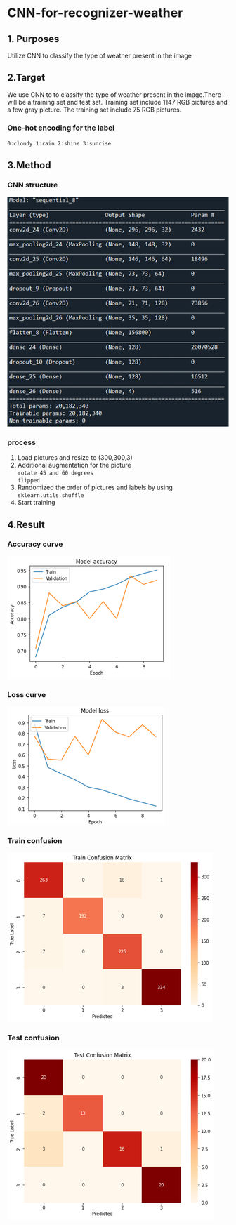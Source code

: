 # CNN-for-recognizer-weather
## 1. Purposes
Utilize CNN to classify the type of weather present in the image
## 2.Target
We use CNN to to classify the type of weather present in the image.There will be a training set and test set. Training set include 1147 RGB pictures and a few gray picture. The training set include 75 RGB pictures.
### One-hot encoding for the label  
`0:cloudy
1:rain
2:shine
3:sunrise`
## 3.Method
### CNN structure
![Alt Text](https://github.com/Potassium-chromate/CNN-for-recognizer-weather/blob/main/Picture/Model%20structure.png)
### process
1. Load pictures and resize to (300,300,3)
2. Additional augmentation for the picture  
   `rotate 45 and 60 degrees`  
   `flipped`
4. Randomized the order of pictures and labels by using `sklearn.utils.shuffle`
5. Start training
## 4.Result
### Accuracy curve
![Alt Text](https://github.com/Potassium-chromate/CNN-for-recognizer-weather/blob/main/Picture/Accuracy%20curve.png)
### Loss curve
![Alt Text](https://github.com/Potassium-chromate/CNN-for-recognizer-weather/blob/main/Picture/Loss%20curve.png)
### Train confusion
![Alt Text](https://github.com/Potassium-chromate/CNN-for-recognizer-weather/blob/main/Picture/train_confusion.png)
### Test confusion
![Alt Text](https://github.com/Potassium-chromate/CNN-for-recognizer-weather/blob/main/Picture/test_confusion.png)
